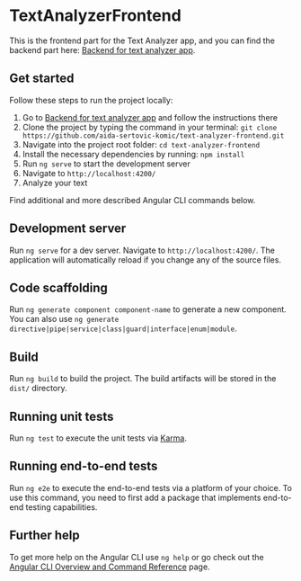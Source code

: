 # TextAnalyzerFrontend

This is the frontend part for the Text Analyzer app, and you can find the backend part here: [Backend for text analyzer app](https://github.com/aida-sertovic-komic/text-analyzer-backend).

## Get started

Follow these steps to run the project locally:

1. Go to [Backend for text analyzer app](https://github.com/aida-sertovic-komic/text-analyzer-backend) and follow the instructions there
2. Clone the project by typing the command in your terminal: `git clone https://github.com/aida-sertovic-komic/text-analyzer-frontend.git`
3. Navigate into the project root folder: `cd text-analyzer-frontend`
4. Install the necessary dependencies by running: `npm install`
5. Run `ng serve` to start the development server
6. Navigate to `http://localhost:4200/`
7. Analyze your text

Find additional and more described Angular CLI commands below.

## Development server

Run `ng serve` for a dev server. Navigate to `http://localhost:4200/`. The application will automatically reload if you change any of the source files.

## Code scaffolding

Run `ng generate component component-name` to generate a new component. You can also use `ng generate directive|pipe|service|class|guard|interface|enum|module`.

## Build

Run `ng build` to build the project. The build artifacts will be stored in the `dist/` directory.

## Running unit tests

Run `ng test` to execute the unit tests via [Karma](https://karma-runner.github.io).

## Running end-to-end tests

Run `ng e2e` to execute the end-to-end tests via a platform of your choice. To use this command, you need to first add a package that implements end-to-end testing capabilities.

## Further help

To get more help on the Angular CLI use `ng help` or go check out the [Angular CLI Overview and Command Reference](https://angular.io/cli) page.
